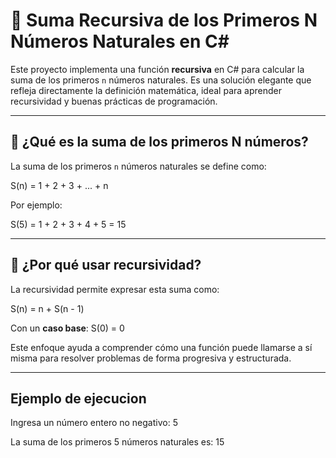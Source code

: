 # 📘 Suma Recursiva de los Primeros N Números Naturales en C#

Este proyecto implementa una función **recursiva** en C# para calcular la suma de los primeros `n` números naturales. Es una solución elegante que refleja directamente la definición matemática, ideal para aprender recursividad y buenas prácticas de programación.

---

## 🧮 ¿Qué es la suma de los primeros N números?

La suma de los primeros `n` números naturales se define como:

S(n) = 1 + 2 + 3 + ... + n

Por ejemplo:

S(5) = 1 + 2 + 3 + 4 + 5 = 15


---

## 🧠 ¿Por qué usar recursividad?

La recursividad permite expresar esta suma como:

S(n) = n + S(n - 1)


Con un **caso base**:
S(0) = 0


Este enfoque ayuda a comprender cómo una función puede llamarse a sí misma para resolver problemas de forma progresiva y estructurada.

---
## Ejemplo de ejecucion
Ingresa un número entero no negativo: 5

La suma de los primeros 5 números naturales es: 15
